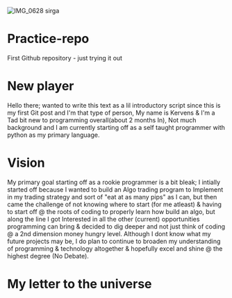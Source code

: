 ![IMG_0628 sirga](https://user-images.githubusercontent.com/58120968/69496946-9fb42f00-0ea5-11ea-82df-289f3f5c499f.jpg)
# Practice-repo
First Github repository - just trying it out 

# New player
Hello there; wanted to write this text as a lil introductory script since this is my first Git post and I'm that type of person, My name is Kervens & I'm a Tad bit new to programming overall(about 2 months In), Not much background and I am currently starting off as a self taught programmer with python as my primary language. 

# Vision
My primary goal starting off as a rookie programmer is a bit bleak; I intially started off because I wanted to build an Algo trading program to Implement in my trading strategy and sort of "eat at as many pips" as I can, but then came the challenge of not knowing where to start (for me atleast) & having to start off @ the roots of coding to properly learn how build an algo, but along the line I got Interested in all the other (current) opportunities programming can bring & decided to dig deeper and not just think of coding @ a 2nd dimension money hungry level. Although I dont know what my future projects may be, I do plan to continue to broaden my understanding of programming & technology altogether & hopefully excel and shine @ the highest degree (No Debate). 

# My letter to the universe
